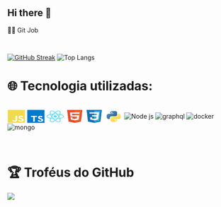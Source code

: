 ## Hi there 👋



👨‍💻 Git Job <br/>
<div style="display: inline_block"><br>
  
[![GitHub Streak](https://streak-stats.demolab.com/?user=lucas-nogueira-enterprise&show_icons=true&theme=gruvbox)](https://git.io/streak-stats)
![Top Langs](https://github-readme-stats.vercel.app/api/top-langs/?username=lucas-nogueira-enterprise&layout=compact&theme=gruvbox)

</div>




  # 🌐 Tecnologia utilizadas:
  
<div style="display: inline_block"><br>
  <img align="center" alt="Js" height="30" title="JavaScript" width="40" src="https://raw.githubusercontent.com/devicons/devicon/master/icons/javascript/javascript-plain.svg">
  <img align="center" alt="Ts" height="30" title="TypeScript" width="40" src="https://raw.githubusercontent.com/devicons/devicon/master/icons/typescript/typescript-plain.svg">
  <img align="center" alt="React" height="30" title="React" width="40" src="https://raw.githubusercontent.com/devicons/devicon/master/icons/react/react-original.svg">
  <img align="center" alt="HTML" height="30" title="HTML" width="40" src="https://raw.githubusercontent.com/devicons/devicon/master/icons/html5/html5-original.svg">
  <img align="center" alt="CSS" height="30" title="CSS" width="40" src="https://raw.githubusercontent.com/devicons/devicon/master/icons/css3/css3-original.svg">
  <img align="center" alt="Python" height="30" title="Python" width="40" src="https://raw.githubusercontent.com/devicons/devicon/master/icons/python/python-original.svg">
  <img align="center" alt="Node js" height="30" title="Node js" width="40" src="https://www.svgrepo.com/show/376337/node-js.svg">
  <img align="center" alt="graphql" height="30" title="Graphql" width="40" src="https://cdn.jsdelivr.net/gh/devicons/devicon@latest/icons/graphql/graphql-plain.svg" />
  <img align="center" alt="docker" height="30" title="Docker" width="40" src="https://cdn.jsdelivr.net/gh/devicons/devicon@latest/icons/docker/docker-original.svg" />
  <img align="center" alt="mongo" height="30" title="Mongo" width="40"  src="https://cdn.jsdelivr.net/gh/devicons/devicon@latest/icons/mongodb/mongodb-original.svg" />


</div>

  <br/>

<br/>

# 🏆 Troféus do GitHub
![](https://github-profile-trophy.vercel.app/?username=lucas-nogueira-enterprise&theme=dark&no-frame=false&no-bg=true&margin-w=4)

